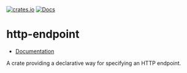 [![crates.io](https://img.shields.io/crates/v/http-endpoint.svg)](https://crates.io/crates/http-endpoint)
[![Docs](https://docs.rs/http-endpoint/badge.svg)](https://docs.rs/http-endpoint)

http-endpoint
=============

- [Documentation][docs-rs]

A crate providing a declarative way for specifying an HTTP endpoint.


[docs-rs]: https://docs.rs/crate/http-endpoint
